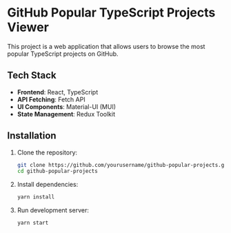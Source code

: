 # GitHub Popular TypeScript Projects Viewer

This project is a web application that allows users to browse the most popular TypeScript projects on GitHub.

## Tech Stack

- **Frontend**: React, TypeScript
- **API Fetching**: Fetch API
- **UI Components**: Material-UI (MUI)
- **State Management**: Redux Toolkit

## Installation

1. Clone the repository:

   ```bash
   git clone https://github.com/yourusername/github-popular-projects.git
   cd github-popular-projects

2. Install dependencies:

   ```bash
   yarn install

3. Run development server:

   ```bash
   yarn start